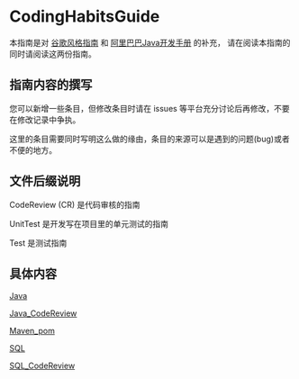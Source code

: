 # CodingHabitsGuide

本指南是对 [谷歌风格指南][styleguide] 和 [阿里巴巴Java开发手册][p3c] 的补充，
请在阅读本指南的同时请阅读这两份指南。

[styleguide]:https://google.github.io/styleguide/
[p3c]:https://github.com/alibaba/p3c

## 指南内容的撰写

您可以新增一些条目，但修改条目时请在 issues 等平台充分讨论后再修改，不要在修改记录中争执。

这里的条目需要同时写明这么做的缘由，条目的来源可以是遇到的问题(bug)或者不便的地方。

## 文件后缀说明

CodeReview (CR) 是代码审核的指南

UnitTest 是开发写在项目里的单元测试的指南

Test 是测试指南

## 具体内容

[Java](md/Java.md)

[Java_CodeReview](md/Java_CodeReview.md)

[Maven_pom](md/Maven_pom.md)

[SQL](md/SQL.md)

[SQL_CodeReview](md/SQL_CodeReview.md)
